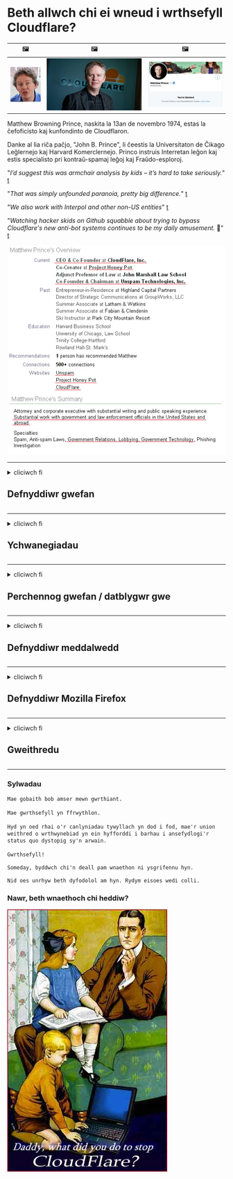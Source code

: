 # Beth allwch chi ei wneud i wrthsefyll Cloudflare?

| 🖼 | 🖼 | 🖼 |
| --- | --- | --- |
| ![](../image/matthew_prince_teen.jpg) | ![](../image/matthew_prince.jpg) | ![](../image/blockedbymatthewprince.jpg) |


Matthew Browning Prince, naskita la 13an de novembro 1974, estas la ĉefoficisto kaj kunfondinto de Cloudflaron.

Danke al lia riĉa paĉjo, "John B. Prince", li ĉeestis la Universitaton de Ĉikago Leĝlernejo kaj Harvard Komerclernejo.
Princo instruis Interretan leĝon kaj estis specialisto pri kontraŭ-spamaj leĝoj kaj Fraŭdo-esploroj.


"*I’d suggest this was armchair analysis by kids – it’s hard to take seriously.*" [t](https://www.theguardian.com/technology/2015/nov/19/cloudflare-accused-by-anonymous-helping-isis)

"*That was simply unfounded paranoia, pretty big difference.*"  [t](https://twitter.com/xxdesmus/status/992757936123359233)

"*We also work with Interpol and other non-US entities*" [t](https://twitter.com/eastdakota/status/1203028504184360960)

"*Watching hacker skids on Github squabble about trying to bypass Cloudflare's new anti-bot systems continues to be my daily amusement.* 🍿" [t](https://twitter.com/eastdakota/status/1273277839102656515)


![](../image/whoismp.jpg)

---


<details>
<summary>cliciwch fi

## Defnyddiwr gwefan
</summary>


- Os yw'r wefan yr ydych yn ei hoffi yn defnyddio Cloudflare, dywedwch wrthynt am beidio â defnyddio Cloudflare.
  - Nid yw swnio ar gyfryngau cymdeithasol fel Facebook, Reddit, Twitter neu Mastodon yn gwneud unrhyw wahaniaeth. [Mae gweithredoedd yn uwch na hashnodau.](https://twitter.com/phyzonloop/status/1274132092490862594)
  - Ceisiwch gysylltu â pherchennog y wefan os ydych chi am wneud eich hun yn ddefnyddiol.

[Meddai Cloudflare](https://github.com/Eloston/ungoogled-chromium/issues/783):
```
Rydym yn argymell eich bod yn estyn allan at y gweinyddwyr am y gwasanaethau neu'r gwefannau penodol yr ydych yn destun pryder â hwy ac yn rhannu eich profiad.
```

[Os na ofynnwch amdani, nid yw perchennog y wefan byth yn gwybod y broblem hon.](../PEOPLE.md)

![](../image/liberapay.jpg)

[Enghraifft lwyddiannus](https://counterpartytalk.org/t/turn-off-cloudflare-on-counterparty-co-plz/164/5).<br>
Mae gennych chi broblem? [Codwch eich llais nawr.](https://github.com/maraoz/maraoz.github.io/issues/1) Enghraifft isod.

```
Rydych chi ddim ond yn helpu sensoriaeth gorfforaethol a gwyliadwriaeth dorfol.
http://crimeflare.eu.org
```

```
Mae eich tudalen we yng ngardd furiog breifat CloudFlare sy'n cam-drin preifatrwydd.
http://crimeflare.eu.org
```

- Cymerwch ychydig o amser i ddarllen polisi preifatrwydd gwefan.
  - os yw'r wefan y tu ôl i Cloudflare neu os yw'r wefan yn defnyddio gwasanaethau sy'n gysylltiedig â Cloudflare.

Rhaid iddo egluro beth yw'r "Cloudflare", a gofyn am ganiatâd i rannu'ch data â Cloudflare. Bydd methu â gwneud hynny yn arwain at dorri ymddiriedaeth a dylid osgoi'r wefan dan sylw.

[Mae enghraifft polisi preifatrwydd derbyniol yma](https://archive.is/bDlTz) ("Subprocessors" > "Entity Name")

```
Rwyf wedi darllen eich polisi preifatrwydd ac ni allaf ddod o hyd i'r gair Cloudflare.
Rwy'n gwrthod rhannu data gyda chi os byddwch chi'n parhau i fwydo fy data i Cloudflare.
http://crimeflare.eu.org
```

Dyma enghraifft o bolisi preifatrwydd nad oes ganddo'r gair Cloudflare.
[Liberland Jobs](https://archive.is/daKIr) [privacy policy](https://docsend.com/view/feiwyte):

![](../image/cfwontobey.jpg)

Mae gan Cloudflare eu polisi preifatrwydd eu hunain.
[Mae Cloudflare wrth ei fodd â phobl yn doxxing.](https://www.reddit.com/r/GamerGhazi/comments/2s64fe/be_wary_reporting_to_cloudflare/)

Dyma enghraifft dda ar gyfer ffurflen lofnodi'r wefan.
AFAIK, gwefan sero gwnewch hyn. A wnewch chi ymddiried ynddynt?

```
Trwy glicio “Cofrestrwch ar gyfer XYZ”, rydych chi'n cytuno i'n telerau gwasanaeth a'n datganiad preifatrwydd.
Rydych hefyd yn cytuno i rannu'ch data â Cloudflare a hefyd yn cytuno i ddatganiad preifatrwydd cloudflare.
Os yw Cloudflare yn gollwng eich gwybodaeth neu na fydd yn gadael ichi gysylltu â'n gweinyddwyr, nid ein bai ni yw hynny. [*]

[ Cofrestru ] [ dwi'n anghytuno ]
```
[*] [PEOPLE.md](../PEOPLE.md)


- Ceisiwch beidio â defnyddio eu gwasanaeth. Cofiwch fod Cloudflare yn eich gwylio.
  - ["I'm in your TLS, sniffin' your passworz"](../image/iminurtls.jpg)

- Chwilio am wefan arall. Mae yna ddewisiadau amgen a chyfleoedd ar y rhyngrwyd!

- Argyhoeddwch eich ffrindiau i ddefnyddio Tor yn ddyddiol.
  - Dylai anhysbysrwydd fod yn safon y rhyngrwyd agored!
  - [Sylwch nad yw prosiect Tor yn hoffi'r prosiect hwn.](../HISTORY.md)

</details>

------

<details>
<summary>cliciwch fi

## Ychwanegiadau
</summary>

- Os yw'ch porwr yn Firefox, Porwr Tor, neu Cromiwm Ungoogled, defnyddiwch un o'r ychwanegion hyn isod.
  - Os ydych chi am ychwanegu ychwanegyn newydd arall, gofynnwch amdano yn gyntaf.


| Enw | Datblygwr | Cefnogaeth | Yn gallu Blocio | Yn gallu Hysbysu | Chrome |
| -------- | -------- | -------- | -------- | -------- | -------- |
| [Bloku Cloudflaron MITM-Atakon](../subfiles/about.bcma.md) | #Addon | [ ? ](http://crimeflare.eu.org/) | **Ydw**     | **Ydw**     |  **Ydw** |
| [Ĉu ligoj estas vundeblaj al MITM-atako?](../subfiles/about.ismm.md) | #Addon | [ ? ](http://crimeflare.eu.org/) | Na     | **Ydw**     |  **Ydw** |
| [Ĉu ĉi tiuj ligoj blokos Tor-uzanton?](../subfiles/about.isat.md) | #Addon | [ ? ](http://crimeflare.eu.org/) | Na     | **Ydw**     |  **Ydw** |
| [Block Cloudflare MITM Attack](https://trac.torproject.org/projects/tor/attachment/ticket/24351/block_cloudflare_mitm_attack-1.0.14.1-an%2Bfx.xpi)<br>[**DELETED BY TOR PROJECT**](../HISTORY.md) | nullius | [ ? ](tool/block_cloudflare_mitm_fx), [Link](http://crimeflare.eu.org/) | **Ydw**     | **Ydw**     |  Na |
| [TPRB](http://34ahehcli3epmhbu2wbl6kw6zdfl74iyc4vg3ja4xwhhst332z3knkyd.onion/) | Sw | [ ? ](http://34ahehcli3epmhbu2wbl6kw6zdfl74iyc4vg3ja4xwhhst332z3knkyd.onion/) | **Ydw**     | **Ydw**     |  Na |
| [Detect Cloudflare](https://addons.mozilla.org/en-US/firefox/addon/detect-cloudflare/) | Frank Otto | [ ? ](https://github.com/traktofon/cf-detect) | Na     | **Ydw**     |  Na |
| [True Sight](https://addons.mozilla.org/en-US/firefox/addon/detect-cloudflare-plus/) | claustromaniac | [ ? ](https://github.com/claustromaniac/detect-cloudflare-plus) | Na     | **Ydw**     |  Na |
| [Which Cloudflare datacenter am I visiting?](https://addons.mozilla.org/en-US/firefox/addon/cf-pop/) | 依云 | [ ? ](https://github.com/lilydjwg/cf-pop) | Na     | **Ydw**     |  Na |


- Gall "Decentraleyes" atal cysylltiad â "CDNJS (Cloudflare)".
  - Mae'n atal llawer o geisiadau rhag cyrraedd rhwydweithiau, ac yn gwasanaethu ffeiliau lleol i gadw gwefannau rhag torri.
  - Atebodd y datblygwr: "[very concerning indeed](https://github.com/Synzvato/decentraleyes/issues/236#issuecomment-352049501)", "[widespread usage severely centralizes the web](https://github.com/Synzvato/decentraleyes/issues/251#issuecomment-366752049)"

- [Gallwch hefyd dynnu neu ddiffyg ymddiriedaeth Cloudflare o'ch Awdurdod Tystysgrif (CA).](https://www.ssl.com/how-to/remove-root-certificate-firefox/)

</details>

------

<details>
<summary>cliciwch fi

## Perchennog gwefan / datblygwr gwe
</summary>


![](../image/word_cloudflarefree.jpg)

- Peidiwch â defnyddio datrysiad Cloudflare, Cyfnod.
  - Gallwch chi wneud yn well na hynny, iawn? [Dyma sut i gael gwared ar danysgrifiadau, cynlluniau, parthau neu gyfrifon Cloudflare.](https://support.cloudflare.com/hc/en-us/articles/200167776-Removing-subscriptions-plans-domains-or-accounts)

| 🖼 | 🖼 |
| --- | --- |
| ![](../image/htmlalertcloudflare.jpg) | ![](../image/htmlalertcloudflare2.jpg) |

- Am gael mwy o gwsmeriaid? Rydych chi'n gwybod beth i'w wneud. Mae awgrym "uwchben y llinell".
  - [Helo, fe ysgrifennoch chi "Rydyn ni'n cymryd eich preifatrwydd o ddifrif" ond cefais "Gwall 403 Dirprwy Dirprwy Dienw Heb ei Ganiatáu".](https://it.slashdot.org/story/19/02/19/0033255/stop-saying-we-take-your-privacy-and-security-seriously) Pam ydych chi'n blocio Tor Neu VPN? [A pham ydych chi'n blocio e-byst dros dro?](http://523kpawzkarw3j6afz2elxfs4h3hfclomkcmbjs6kaimo4lokympi6yd.onion/)

![](../image/anonexist.jpg)

- Bydd defnyddio Cloudflare yn cynyddu'r siawns o drechu. Ni all ymwelwyr gael mynediad i'ch gwefan os yw'ch gweinydd i lawr neu os yw Cloudflare i lawr.
  - [Oeddech chi wir yn meddwl na aeth Cloudflare byth i lawr?](https://www.ibtimes.com/cloudflare-down-not-working-sites-producing-504-gateway-timeout-errors-2618008) [Another](https://twitter.com/Jedduff/status/1097875615997399040) [sample](https://twitter.com/search?f=tweets&vertical=default&q=Cloudflare%20is%20having%20problems). [Need more](../PEOPLE.md)?

![](../image/cloudflareinternalerror.jpg)

- Bydd defnyddio Cloudflare i ddirprwyo'ch "gwasanaeth API", "gweinydd diweddaru meddalwedd" neu "RSS feed" yn niweidio'ch cwsmer. Fe wnaeth cwsmer eich galw a dweud "Ni allaf ddefnyddio'ch API mwyach", ac nid oes gennych unrhyw syniad beth sy'n digwydd. Gall Cloudflare rwystro'ch cwsmer yn dawel. Ydych chi'n meddwl ei fod yn iawn?
  - Mae yna lawer o wasanaeth ar-lein cleient darllenydd RSS a darllenydd RSS. Pam ydych chi'n cyhoeddi porthiant RSS os nad ydych chi'n caniatáu i bobl danysgrifio?

![](../image/rssfeedovercf.jpg)

- Oes angen tystysgrif HTTPS arnoch chi? Defnyddiwch "Dewch i Amgryptio" neu dim ond ei brynu gan gwmni CA.

- Oes angen gweinydd DNS arnoch chi? Methu sefydlu'ch gweinydd eich hun? Beth amdanyn nhw: [Hurricane Electric Free DNS](https://dns.he.net/), [Dyn.com](https://dyn.com/dns/), [1984 Hosting](https://www.1984hosting.com/), [Afraid.Org (Gweinyddiaeth dileu eich cyfrif os ydych chi'n defnyddio TOR)](https://freedns.afraid.org/)

- Chwilio am wasanaeth cynnal? Am ddim yn unig? Beth amdanyn nhw: [Onion Service](http://vww6ybal4bd7szmgncyruucpgfkqahzddi37ktceo3ah7ngmcopnpyyd.onion/en/security/network-security/tor/onionservices-best-practices), [Free Web Hosting Area](https://freewha.com/), [Autistici/Inventati Web Site Hosting](https://www.autinv5q6en4gpf4.onion/services/website), [Github Pages](https://pages.github.com/), [Surge](https://surge.sh/)
  - [Dewisiadau amgen i Cloudflare](../subfiles/cloudflare-alternatives.md)

- Ydych chi'n defnyddio "cloudflare-ipfs.com"? [Ydych chi'n gwybod bod Cloudflare IPFS yn ddrwg?](../PEOPLE.md)

- Gosod Mur Tân Cymhwysiad Gwe fel OWASP a Fail2Ban ar eich gweinydd a'i ffurfweddu'n iawn.
  - Nid datrysiad yw Blocio Tor. Peidiwch â chosbi pawb dim ond am ddefnyddwyr bach gwael.

- Ailgyfeirio neu rwystro defnyddwyr "Cloudflare Warp" rhag cyrchu'ch gwefan. A rhowch reswm os gallwch chi.

> Rhestr IP: "[Ystodau IP cyfredol Cloudflare](cloudflare_inc/)"

> A: Dim ond eu blocio

```
server {
...
deny 173.245.48.0/20;
deny 103.21.244.0/22;
deny 103.22.200.0/22;
deny 103.31.4.0/22;
deny 141.101.64.0/18;
deny 108.162.192.0/18;
deny 190.93.240.0/20;
deny 188.114.96.0/20;
deny 197.234.240.0/22;
deny 198.41.128.0/17;
deny 162.158.0.0/15;
deny 104.16.0.0/12;
deny 172.64.0.0/13;
deny 131.0.72.0/22;
deny 2400:cb00::/32;
deny 2606:4700::/32;
deny 2803:f800::/32;
deny 2405:b500::/32;
deny 2405:8100::/32;
deny 2a06:98c0::/29;
deny 2c0f:f248::/32;
...
}
```

> B: Ailgyfeirio i'r dudalen rybuddio

```
http {
...
geo $iscf {
default 0;
173.245.48.0/20 1;
103.21.244.0/22 1;
103.22.200.0/22 1;
103.31.4.0/22 1;
141.101.64.0/18 1;
108.162.192.0/18 1;
190.93.240.0/20 1;
188.114.96.0/20 1;
197.234.240.0/22 1;
198.41.128.0/17 1;
162.158.0.0/15 1;
104.16.0.0/12 1;
172.64.0.0/13 1;
131.0.72.0/22 1;
2400:cb00::/32 1;
2606:4700::/32 1;
2803:f800::/32 1;
2405:b500::/32 1;
2405:8100::/32 1;
2a06:98c0::/29 1;
2c0f:f248::/32 1;
}
...
}

server {
...
if ($iscf) {rewrite ^ https://example.com/cfwsorry.php;}
...
}

<?php
header('HTTP/1.1 406 Not Acceptable');
echo <<<CLOUDFLARED
Thank you for visiting ourwebsite.com!<br />
We are sorry, but we can't serve you because your connection is being intercepted by Cloudflare.<br />
Please read http://crimeflare.eu.org for more information.<br />
CLOUDFLARED;
die();
```

- Sefydlu Gwasanaeth Tor Onion neu I2P yn mynnu os ydych chi'n credu mewn rhyddid ac yn croesawu defnyddwyr anhysbys.

- Gofynnwch am gyngor gan weithredwyr gwefannau deuol eraill Clearnet / Tor a gwnewch ffrindiau anhysbys!

</details>

------

<details>
<summary>cliciwch fi

## Defnyddiwr meddalwedd
</summary>


- Mae Discord yn defnyddio CloudFlare. Dewisiadau amgen? Rydym yn argymell [**Briar** (Android)](https://f-droid.org/en/packages/org.briarproject.briar.android/), [Ricochet (PC)](https://ricochet.im/), [Tox + Tor (Android/PC)](https://tox.chat/download.html)
  - Mae Briar yn cynnwys ellyll Tor felly does dim rhaid i chi osod Orbot.
  - Fe wnaeth datblygwyr Qwtch, Open Privacy, ddileu prosiect stop_cloudflare o’u gwasanaeth git heb rybudd.

- Os ydych chi'n defnyddio Debian GNU / Linux, neu unrhyw ddeilliad, tanysgrifiwch: [bug #831835](https://bugs.debian.org/cgi-bin/bugreport.cgi?bug=831835). Ac os gallwch chi, helpwch i wirio'r clwt, a helpwch y cynhaliwr i ddod i'r casgliad cywir ynghylch a ddylid ei dderbyn.

- Argymell y porwyr hyn bob amser.

| Enw | Datblygwr | Cefnogaeth | Sylw |
| -------- | -------- | -------- | -------- |
| [Ungoogled-Chromium](https://ungoogled-software.github.io/ungoogled-chromium-binaries/) | Eloston | [ ? ](https://github.com/Eloston/ungoogled-chromium) | PC (Win, Mac, Linux)  _!Tor_ |
| [Bromite](https://www.bromite.org/fdroid) | Bromite | [ ? ](https://github.com/bromite/bromite/issues) | Android  _!Tor_ |
| [Tor Browser](https://www.torproject.org/download/) | Tor Project | [ ? ](https://support.torproject.org/) | PC (Win, Mac, Linux)  _Tor_|
| [Tor Browser Android](https://www.torproject.org/download/) | Tor Project | [ ? ](https://support.torproject.org/) | Android  _Tor_|
| [Onion Browser](https://itunes.apple.com/us/app/onion-browser/id519296448?mt=8) | Mike Tigas | [ ? ](https://github.com/OnionBrowser/OnionBrowser/issues) | Apple iOS  _Tor_|
| [GNU/Icecat](https://www.gnu.org/software/gnuzilla/) | GNU | [ ? ](https://www.gnu.org/software/gnuzilla/) | PC (Linux) |
| [IceCatMobile](https://f-droid.org/en/packages/org.gnu.icecat/) | GNU | [ ? ](https://lists.gnu.org/mailman/listinfo/bug-gnuzilla) | Android |
| [Iridium Browser](https://iridiumbrowser.de/about/) | Iridium | [ ? ](https://github.com/iridium-browser/iridium-browser/) | PC (Win, Mac, Linux, OpenBSD) |


Mae preifatrwydd meddalwedd arall yn amherffaith. Nid yw hyn yn golygu bod porwr Tor yn "berffaith".
Nid oes 100% diogel na 100% preifat ar y rhyngrwyd a thechnoleg.

- Ddim eisiau defnyddio Tor? Gallwch ddefnyddio unrhyw borwr gyda daemon Tor.
  - [Sylwch nad yw prosiect Tor yn hoffi hyn.](https://support.torproject.org/tbb/tbb-9/) Defnyddiwch Tor Browser os ydych chi'n gallu gwneud hynny.
- [Sut i ddefnyddio Cromiwm gyda Tor](../subfiles/chromium_tor.md)


Gadewch i ni siarad am breifatrwydd meddalwedd arall.

- [Os oes gwir angen i chi ddefnyddio Firefox, dewiswch "Firefox ESR".](https://www.mozilla.org/en-US/firefox/organizations/)
  - [Firefox - Gwarchodwr Ysbïwedd](https://spyware.neocities.org/articles/firefox.html)
  - [Mae Firefox yn gwrthod lleferydd am ddim, yn gwahardd lleferydd am ddim](https://web.archive.org/web/20200423010026/https://reclaimthenet.org/firefox-rejects-free-speech-bans-free-speech-commenting-plugin-dissenter-from-its-extensions-gallery/)
  - ["100+ downvotes. Mae'n ymddangos fel gofyn i gwmni meddalwedd gadw at ... mae meddalwedd yn ormod y dyddiau hyn."](https://old.reddit.com/r/firefox/comments/gutdiw/weve_got_work_to_do_the_mozilla_blog/fslbbb6/)
  - [Uh, pam mae Firefox yn dangos dolenni noddedig i mi yn fy bar URL?](https://www.reddit.com/r/firefox/comments/jybx2w/uh_why_is_firefox_showing_me_sponsored_links_in/)
  - [Mozilla - Diafol yn ymgnawdoledig](https://digdeeper.neocities.org/ghost/mozilla.html)

- [Cofiwch, mae Mozilla yn defnyddio gwasanaeth Cloudflare.](https://www.robtex.com/dns-lookup/www.mozilla.org) [Maent hefyd yn defnyddio gwasanaeth DNS Cloudflare ar eu cynnyrch.](https://www.theregister.co.uk/2018/03/21/mozilla_testing_dns_encryption/)

- [Gwrthododd Mozilla y tocyn hwn yn swyddogol.](https://bugzilla.mozilla.org/show_bug.cgi?id=1426618)

- [Mae Firefox Focus yn jôc.](https://github.com/mozilla-mobile/focus-android/issues/1743) [Fe wnaethant addo diffodd telemetreg ond fe wnaethant ei newid.](https://github.com/mozilla-mobile/focus-android/issues/4210)

- [Mae datblygwr PaleMoon / Basilisk wrth ei fodd â Cloudflare.](https://github.com/mozilla-mobile/focus-android/issues/1743#issuecomment-345993097)
  - [Fe wnaeth Gweinydd Archif Pale Moon hacio a lledaenu meddalwedd maleisus am 18 mis](https://www.reddit.com/r/privacytoolsIO/comments/cc808y/pale_moons_archive_server_hacked_and_spread/)
  - Mae hefyd yn casáu defnyddwyr Tor - "[Gadewch iddo fod yn elyniaethus tuag at Tor. Rwy'n credu y dylai'r rhan fwyaf o safleoedd fod yn elyniaethus tuag at Tor o ystyried ei ffactor cam-drin hynod uchel.](https://github.com/yacy/yacy_search_server/issues/314#issuecomment-565932097)"

- [Mae gan Waterfox broblem ddifrifol "ffonau adref"](https://spyware.neocities.org/articles/waterfox.html)

- [Mae Google Chrome yn ysbïwedd.](https://www.gnu.org/proprietary/malware-google.en.html)
  - [Mae Google yn proffilio'ch gweithgaredd.](https://spyware.neocities.org/articles/chrome.html)

- [Mae SRWare Iron yn gwneud gormod o ffôn cysylltiad cartref.](https://spyware.neocities.org/articles/iron.html) Mae hefyd yn cysylltu â pharthau google.

- [Olrheinydd gwynion Porwr Dewr Facebook / Twitter.](https://www.bleepingcomputer.com/news/security/facebook-twitter-trackers-whitelisted-by-brave-browser/)
  - [Dyma ragor o faterion.](https://spyware.neocities.org/articles/brave.html)
  - [ID cyswllt binance](https://twitter.com/cryptonator1337/status/1269594587716374528)

- [Mae Microsoft Edge yn gadael i Facebook redeg cod Flash y tu ôl i gefnau defnyddwyr.](https://www.zdnet.com/article/microsoft-edge-lets-facebook-run-flash-code-behind-users-backs/)

- [Nid yw Vivaldi yn parchu eich preifatrwydd.](https://spyware.neocities.org/articles/vivaldi.html)

- [Lefel ysbïwedd Opera: Eithriadol o Uchel](https://spyware.neocities.org/articles/opera.html)

- Apple iOS: [Ni ddylech fod yn defnyddio iOS o gwbl, yn bennaf oherwydd ei fod yn ddrwgwedd.](https://www.gnu.org/proprietary/malware-apple.html)

Felly rydym yn argymell uchod y tabl yn unig. Dim byd arall.

</details>

------

<details>
<summary>cliciwch fi

## Defnyddiwr Mozilla Firefox
</summary>


- Bydd "Firefox Nightly" yn anfon gwybodaeth ar lefel dadfygio i weinyddion Mozilla heb ddull optio allan.
  - [Mae gweinyddwyr Mozilla yn syfrdanu Cloudflare](https://www.digwebinterface.com/?hostnames=www.mozilla.org%0D%0Amozilla.cloudflare-dns.com&type=&ns=resolver&useresolver=8.8.4.4&nameservers=)

- Mae'n bosibl gwahardd Firefox i gysylltu â gweinyddwyr Mozilla.
  - [Canllaw templedi polisi Mozilla](https://github.com/mozilla/policy-templates/blob/master/README.md)
  - Cadwch mewn cof y gallai'r tric hwn roi'r gorau i weithio mewn fersiwn ddiweddarach oherwydd bod Mozilla yn hoffi gwyno eu hunain.
  - Defnyddiwch wal dân a hidlydd DNS i'w blocio'n llwyr.

"`/distribution/policies.json`"

>     "WebsiteFilter": {
> 		"Block": [
> 		"*://*.mozilla.com/*",
> 		"*://*.mozilla.net/*",
> 		"*://*.mozilla.org/*",
> 		"*://webcompat.com/*",
> 		"*://*.firefox.com/*",
> 		"*://*.thunderbird.net/*",
> 		"*://*.cloudflare.com/*"
> 		]
>     },


- ~~Riportiwch nam ar draciwr mozilla, gan ddweud wrthyn nhw am beidio â defnyddio Cloudflare.~~ Cafwyd adroddiad nam ar bugzilla. Postiwyd eu pryder i lawer o bobl, fodd bynnag, cuddiwyd y nam gan y weinyddiaeth yn 2018.

- Gallwch chi analluogi DoH yn Firefox.
  - [Newid darparwr DNS rhagosodedig firefox](../subfiles/change-firefox-dns.md)

![](../image/firefoxdns.jpg)

- [Os hoffech chi ddefnyddio DNS nad yw'n ISP, ystyriwch ddefnyddio gwasanaeth DNS Haen 2 OpenNIC neu unrhyw un o wasanaethau DNS nad ydynt yn Cloudflare.](https://wiki.opennic.org/start)
![](../image/opennic.jpg)
  - Blociwch Cloudflare gyda DNS. [Crimeflare DNS](https://dns.crimeflare.eu.org/)

- Gallwch ddefnyddio Tor fel ail-gloi DNS. [Os nad ydych chi'n arbenigwr Tor, gofynnwch gwestiwn yma.](https://tor.stackexchange.com/)

> **Sut?**
> 1. Dadlwythwch Tor a'i osod ar eich cyfrifiadur.
> 2. Ychwanegwch y llinell hon at ffeil "torrc".
> DNSPort 127.0.0.1:53
> 3. Ailgychwyn Tor.
> 4. Gosodwch weinydd DNS eich cyfrifiadur i "127.0.0.1".

</details>

------

<details>
<summary>cliciwch fi

## Gweithredu
</summary>


- Dywedwch wrth eraill o'ch cwmpas am beryglon Cloudflare.

- [Helpwch i wella'r ystorfa hon.](http://crimeflare.eu.org).
  - Y rhestrau, y dadleuon yn ei erbyn a'r manylion.

- [Dogfennu a gwneud yn gyhoeddus iawn lle mae pethau'n mynd o chwith gyda Cloudflare (a chwmnïau tebyg), gan sicrhau eich bod yn sôn am yr ystorfa hon pan fyddwch chi'n gwneud hynny](http://crimeflare.eu.org) :)

- Gofynnwch i fwy o bobl ddefnyddio Tor yn ddiofyn fel y gallant brofi'r we o safbwynt gwahanol rannau o'r byd.

- Dechreuwch grwpiau, yn y cyfryngau cymdeithasol a gofod cig, sy'n ymroddedig i ryddhau'r byd o Cloudflare.

- Lle bo hynny'n briodol, cysylltwch â'r grwpiau hyn ar yr ystorfa hon - gall hwn fod yn lle i gydlynu gweithio gyda'n gilydd fel grwpiau.

- [Dechreuwch gwt a all ddarparu dewis amgen anghorfforaethol ystyrlon i Cloudflare.](../subfiles/cloudflare-alternatives.md)

- Gadewch inni wybod am unrhyw ddewisiadau amgen i helpu o leiaf i ddarparu amddiffyniad haenog lluosog yn erbyn Cloudflare.

- Os ydych chi'n gwsmer Cloudflare, gosodwch eich gosodiadau preifatrwydd, ac aros iddyn nhw eu torri.
  - [Yna dewch â nhw o dan daliadau torri gwrth-sbam / preifatrwydd.](https://twitter.com/thexpaw/status/1108424723233419264)

- Os ydych chi yn Unol Daleithiau America a bod y wefan dan sylw yn fanc neu'n gyfrifydd, ceisiwch ddod â phwysau cyfreithiol o dan y Ddeddf Gramm-Leach-Bliley, neu'r Ddeddf Americanwyr â Deuoliaeth ac adrodd yn ôl i ni pa mor bell rydych chi'n ei gael .

- Os yw'r wefan yn safle llywodraeth, ceisiwch ddod â phwysau cyfreithiol o dan y Diwygiad 1af o Gyfansoddiad yr UD.

- Os ydych chi'n ddinesydd yr UE, cysylltwch â'r wefan i anfon eich gwybodaeth bersonol o dan y Rheoliad Diogelu Data Cyffredinol. Os ydyn nhw'n gwrthod rhoi eich gwybodaeth i chi, mae hynny'n groes i'r gyfraith.

- Ar gyfer cwmnïau sy'n honni eu bod yn cynnig gwasanaeth ar eu gwefan, ceisiwch eu riportio fel "hysbysebu ffug" i sefydliadau amddiffyn defnyddwyr a BBB. Mae gwefannau Cloudflare yn cael eu gwasanaethu gan weinyddion Cloudflare.

- [Mae'r ITU yn awgrymu yng nghyd-destun yr UD bod Cloudflare yn dechrau mynd yn ddigon mawr y gallai cyfraith gwrthglymblaid gael ei dwyn arnynt.](https://www.itu.int/en/ITU-T/Workshops-and-Seminars/20181218/Documents/Geoff_Huston_Presentation.pdf)

- Mae'n bosibl y gallai fersiwn 4 GNU GPL gynnwys darpariaeth yn erbyn storio cod ffynhonnell y tu ôl i wasanaeth o'r fath, gan ei gwneud yn ofynnol i bob rhaglen GPLv4 a rhaglenni diweddarach fod y cod ffynhonnell o leiaf yn hygyrch trwy gyfrwng nad yw'n gwahaniaethu yn erbyn defnyddwyr Tor.

</details>

------

### Sylwadau

```
Mae gobaith bob amser mewn gwrthiant.

Mae gwrthsefyll yn ffrwythlon.

Hyd yn oed rhai o'r canlyniadau tywyllach yn dod i fod, mae'r union weithred o wrthwynebiad yn ein hyfforddi i barhau i ansefydlogi'r status quo dystopig sy'n arwain.

Gwrthsefyll!
```

```
Someday, byddwch chi'n deall pam wnaethon ni ysgrifennu hyn.
```

```
Nid oes unrhyw beth dyfodolol am hyn. Rydym eisoes wedi colli.
```

### Nawr, beth wnaethoch chi heddiw?


![](../image/stopcf.jpg)
